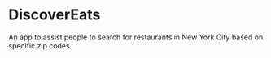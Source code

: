 # DiscoverEats
An app to assist people to search for restaurants in New York City based on specific zip codes
